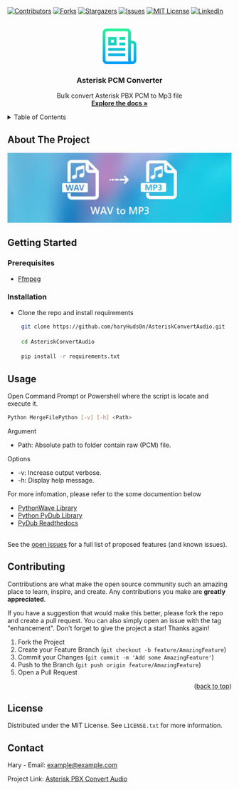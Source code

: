 <div id="top"></div>
<!--
*** Thanks for checking out the Best-README-Template. If you have a suggestion
*** that would make this better, please fork the repo and create a pull request
*** or simply open an issue with the tag "enhancement".
*** Don't forget to give the project a star!
*** Thanks again! Now go create something AMAZING! :D
-->



<!-- PROJECT SHIELDS -->
<!--
*** I'm using markdown "reference style" links for readability.
*** Reference links are enclosed in brackets [ ] instead of parentheses ( ).
*** See the bottom of this document for the declaration of the reference variables
*** for contributors-url, forks-url, etc. This is an optional, concise syntax you may use.
*** https://www.markdownguide.org/basic-syntax/#reference-style-links
-->
[![Contributors][contributors-shield]][contributors-url]
[![Forks][forks-shield]][forks-url]
[![Stargazers][stars-shield]][stars-url]
[![Issues][issues-shield]][issues-url]
[![MIT License][license-shield]][license-url]
[![LinkedIn][linkedin-shield]][linkedin-url]



<!-- PROJECT LOGO -->
<br />
<div align="center">
  <a href="https://github.com/haryHuds0n/AsteriskConvertAudio">
    <img src="images/logo.png" alt="Logo" width="80" height="80">
  </a>

<h3 align="center">Asterisk PCM Converter</h3>

  <p align="center">
    Bulk convert Asterisk PBX PCM to Mp3 file
    <br />
    <a href="#getting-started"><strong>Explore the docs »</strong></a>

  </p>
</div>



<!-- TABLE OF CONTENTS -->
<details>
  <summary>Table of Contents</summary>
  <ol>
    <li>
      <a href="#about-the-project">About The Project</a>
      <ul>
        <li><a href="#built-with">Built With</a></li>
      </ul>
    </li>
    <li>
      <a href="#getting-started">Getting Started</a>
      <ul>
        <li><a href="#prerequisites">Prerequisites</a></li>
        <li><a href="#installation">Installation</a></li>
      </ul>
    </li>
    <li><a href="#usage">Usage</a></li>
    <li><a href="#roadmap">Roadmap</a></li>
    <li><a href="#contributing">Contributing</a></li>
    <li><a href="#license">License</a></li>
    <li><a href="#contact">Contact</a></li>
    <li><a href="#acknowledgments">Acknowledgments</a></li>
  </ol>
</details>



<!-- ABOUT THE PROJECT -->
## About The Project

<img src="images/wav-to-mp3.png" alt="drawing" width="700"/>


## Getting Started
### Prerequisites

* [Ffmpeg](https://windowsloop.com/install-ffmpeg-windows-10/)


### Installation

* Clone the repo and install requirements
   ```bash
    git clone https://github.com/haryHuds0n/AsteriskConvertAudio.git
    
    cd AsteriskConvertAudio
    
    pip install -r requirements.txt
   ```
<!-- USAGE EXAMPLES -->
## Usage

Open Command Prompt or Powershell where the script is locate and execute it. 
  ```bash
  Python MergeFilePython [-v] [-h] <Path>
  ```
  Argument
  
  * Path: Absolute path to folder contain raw (PCM) file.
  
  Options
  * -v: Increase output verbose.
  * -h: Display help message.

For more infomation, please refer to the some documention below

- [PythonWave Library](https://docs.python.org/3/library/wave.html)
- [Python PyDub Library](https://github.com/jiaaro/pydub)
- [PyDub Readthedocs](https://audiosegment.readthedocs.io/en/latest/audiosegment.html)
<br/><br/>
<!-- ROADMAP -->

See the [open issues](https://github.com/haryHuds0n/AsteriskConvertAudio/issues) for a full list of proposed features (and known issues).




<!-- CONTRIBUTING -->
## Contributing

Contributions are what make the open source community such an amazing place to learn, inspire, and create. Any contributions you make are **greatly appreciated**.

If you have a suggestion that would make this better, please fork the repo and create a pull request. You can also simply open an issue with the tag "enhancement".
Don't forget to give the project a star! Thanks again!

1. Fork the Project
2. Create your Feature Branch (`git checkout -b feature/AmazingFeature`)
3. Commit your Changes (`git commit -m 'Add some AmazingFeature'`)
4. Push to the Branch (`git push origin feature/AmazingFeature`)
5. Open a Pull Request

<p align="right">(<a href="#top">back to top</a>)</p>



<!-- LICENSE -->
## License

Distributed under the MIT License. See `LICENSE.txt` for more information.

<!-- CONTACT -->
## Contact

Hary - Email: example@example.com

Project Link: [Asterisk PBX Convert Audio](https://github.com/haryHuds0n/AsteriskConvertAudio.git)


<!-- MARKDOWN LINKS & IMAGES -->
<!-- https://www.markdownguide.org/basic-syntax/#reference-style-links -->
[contributors-shield]: https://img.shields.io/github/contributors/haryHuds0n/AsteriskConvertAudio.svg?style=for-the-badge
[contributors-url]: https://github.com/haryHuds0n/AsteriskConvertAudio/graphs/contributors
[forks-shield]: https://img.shields.io/github/forks/haryHuds0n/AsteriskConvertAudio.svg?style=for-the-badge
[forks-url]: https://github.com/haryHuds0n/AsteriskConvertAudio/network/members
[stars-shield]: https://img.shields.io/github/stars/haryHuds0n/AsteriskConvertAudio.svg?style=for-the-badge
[stars-url]: https://github.com/haryHuds0n/AsteriskConvertAudio/stargazers
[issues-shield]: https://img.shields.io/github/issues/haryHuds0n/AsteriskConvertAudio.svg?style=for-the-badge
[issues-url]: https://github.com/haryHuds0n/AsteriskConvertAudio/issues
[license-shield]: https://img.shields.io/github/license/haryHuds0n/AsteriskConvertAudio.svg?style=for-the-badge
[license-url]: https://github.com/haryHuds0n/AsteriskConvertAudio/blob/master/LICENSE.txt
[linkedin-shield]: https://img.shields.io/badge/-LinkedIn-black.svg?style=for-the-badge&logo=linkedin&colorB=555
[linkedin-url]: https://linkedin.com/in/linkedin_username
[product-screenshot]: images/screenshot.png
[thumbnail-image]: images/wav-to-mp3.png
